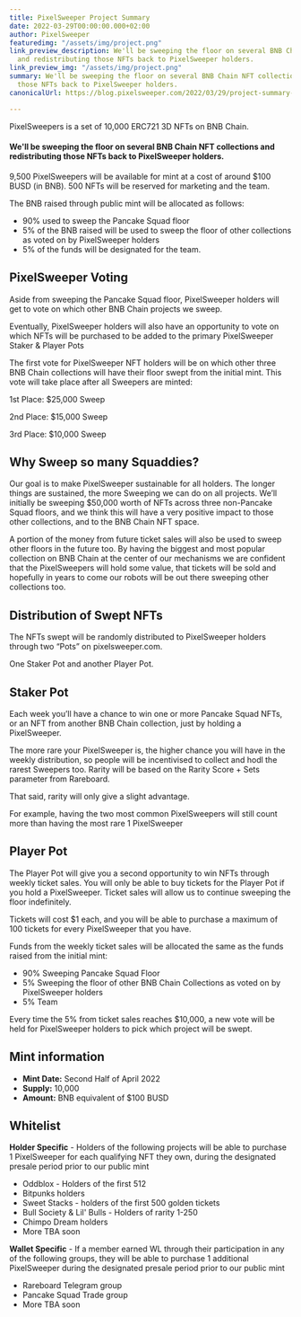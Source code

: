```yaml
---
title: PixelSweeper Project Summary
date: 2022-03-29T00:00:00.000+02:00
author: PixelSweeper
featuredimg: "/assets/img/project.png"
link_preview_description: We'll be sweeping the floor on several BNB Chain NFT collections
  and redistributing those NFTs back to PixelSweeper holders.
link_preview_img: "/assets/img/project.png"
summary: We'll be sweeping the floor on several BNB Chain NFT collections and redistributing
  those NFTs back to PixelSweeper holders.
canonicalUrl: https://blog.pixelsweeper.com/2022/03/29/project-summary-pixelsweeper/

---
```

PixelSweepers is a set of 10,000 ERC721 3D NFTs on BNB Chain.

#### **We'll be sweeping the floor on several BNB Chain NFT collections and redistributing those NFTs back to PixelSweeper holders.**

9,500 PixelSweepers will be available for mint at a cost of around $100 BUSD (in BNB). 500 NFTs will be reserved for marketing and the team.

The BNB raised through public mint will be allocated as follows:

* 90% used to sweep the Pancake Squad floor
* 5% of the BNB raised will be used to sweep the floor of other collections as voted on by PixelSweeper holders
* 5% of the funds will be designated for the team.

## PixelSweeper Voting

Aside from sweeping the Pancake Squad floor, PixelSweeper holders will get to vote on which other BNB Chain projects we sweep.

Eventually, PixelSweeper holders will also have an opportunity to vote on which NFTs will be purchased to be added to the primary PixelSweeper Staker & Player Pots

The first vote for PixelSweeper NFT holders will be on which other three BNB Chain collections will have their floor swept from the initial mint. This vote will take place after all Sweepers are minted:

1st Place: $25,000 Sweep

2nd Place: $15,000 Sweep

3rd Place: $10,000 Sweep

## Why Sweep so many Squaddies?

Our goal is to make PixelSweeper sustainable for all holders. The longer things are sustained, the more Sweeping we can do on all projects. We’ll initially be sweeping $50,000 worth of NFTs across three non-Pancake Squad floors, and we think this will have a very positive impact to those other collections, and to the BNB Chain NFT space.

A portion of the money from future ticket sales will also be used to sweep other floors in the future too. By having the biggest and most popular collection on BNB Chain at the center of our mechanisms we are confident that the PixelSweepers will hold some value, that tickets will be sold and hopefully in years to come our robots will be out there sweeping other collections too.

## **Distribution of Swept NFTs**

The NFTs swept will be randomly distributed to PixelSweeper holders through two “Pots” on pixelsweeper.com.

One Staker Pot and another Player Pot.

## **Staker Pot**

Each week you’ll have a chance to win one or more Pancake Squad NFTs, or an NFT from another BNB Chain collection, just by holding a PixelSweeper.

The more rare your PixelSweeper is, the higher chance you will have in the weekly distribution, so people will be incentivised to collect and hodl the rarest Sweepers too. Rarity will be based on the Rarity Score + Sets parameter from Rareboard.

That said, rarity will only give a slight advantage.

For example, having the two most common PixelSweepers will still count more than having the most rare 1 PixelSweeper

## **Player Pot**

The Player Pot will give you a second opportunity to win NFTs through weekly ticket sales. You will only be able to buy tickets for the Player Pot if you hold a PixelSweeper. Ticket sales will allow us to continue sweeping the floor indefinitely.

Tickets will cost $1 each, and you will be able to purchase a maximum of 100 tickets for every PixelSweeper that you have.

Funds from the weekly ticket sales will be allocated the same as the funds raised from the initial mint:

* 90% Sweeping Pancake Squad Floor
* 5% Sweeping the floor of other BNB Chain Collections as voted on by PixelSweeper holders
* 5% Team

Every time the 5% from ticket sales reaches $10,000, a new vote will be held for PixelSweeper holders to pick which project will be swept.

## **Mint information**

* **Mint Date:** Second Half of April 2022
* **Supply:** 10,000
* **Amount:** BNB equivalent of $100 BUSD

## **Whitelist**

**Holder Specific** - Holders of the following projects will be able to purchase 1 PixelSweeper for each qualifying NFT they own, during the designated presale period prior to our public mint

* Oddblox - Holders of the first 512
* Bitpunks holders
* Sweet Stacks - holders of the first 500 golden tickets
* Bull Society & Lil' Bulls - Holders of rarity 1-250
* Chimpo Dream holders
* More TBA soon

**Wallet Specific** - If a member earned WL through their participation in any of the following groups, they will be able to purchase 1 additional PixelSweeper during the designated presale period prior to our public mint

* Rareboard Telegram group
* Pancake Squad Trade group
* More TBA soon